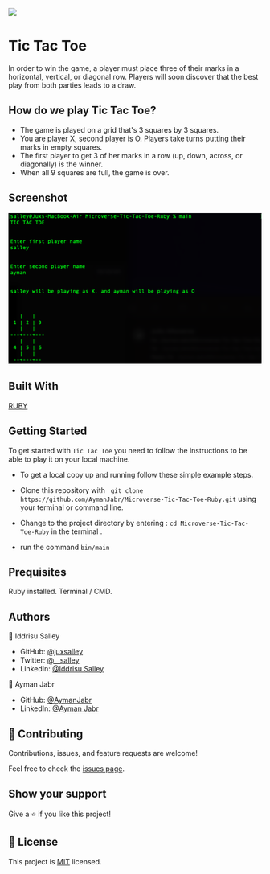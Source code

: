 ![](https://img.shields.io/badge/Microverse-blueviolet)

# Tic Tac Toe

In order to win the game, a player must place three of their marks in a horizontal, vertical, or diagonal row.
Players will soon discover that the best play from both parties leads to a draw. 

## How do we play Tic Tac Toe?

- The game is played on a grid that's 3 squares by 3 squares.
- You are player X, second player is O. Players take turns putting their marks in empty squares.
- The first player to get 3 of her marks in a row (up, down, across, or diagonally) is the winner.
- When all 9 squares are full, the game is over.


## Screenshot

![Screenshot](tic.png)

## Built With
 [RUBY](https://github.com/AymanJabr/Microverse-Tic-Tac-Toe-Ruby)

## Getting Started

To get started with ````Tic Tac Toe```` you need to follow the instructions to be able to play it on your local machine.

- To get a local copy up and running follow these simple example steps.

- Clone this repository with ``` git clone https://github.com/AymanJabr/Microverse-Tic-Tac-Toe-Ruby.git``` using your terminal or command line.
- Change to the project directory by entering :
```cd Microverse-Tic-Tac-Toe-Ruby``` in the terminal .
- run the command ```bin/main```

## Prequisites

Ruby installed.
Terminal / CMD.

## Authors

👤 Iddrisu Salley

- GitHub: [@juxsalley](https://github.com/juxsalley)
- Twitter: [@__salley](https://twitter.com/__salley)
- LinkedIn: [@Iddrisu Salley](https://www.linkedin.com/in/dev-salley/)

👤 Ayman Jabr

- GitHub: [@AymanJabr](https://github.com/AymanJabr)
- LinkedIn: [@Ayman Jabr](https://www.linkedin.com/in/ayman-jabr-3705a4100/)


## 🤝 Contributing

Contributions, issues, and feature requests are welcome!

Feel free to check the [issues page](https://github.com/AymanJabr/Microverse-Tic-Tac-Toe-Ruby/pull/3).

## Show your support

Give a ⭐️ if you like this project!

## 📝 License

This project is [MIT](LICENSE) licensed.

